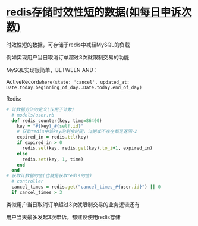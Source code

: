 # [redis存储时效性短的数据(如每日申诉次数)](/2020/01_1/redis_count_user_daily_data.md)

时效性短的数据，可存储于redis中减轻MySQL的负载

例如实现用户当日取消订单超过3次就限制交易的功能

MySQL实现很简单，BETWEEN AND：

ActiveRecord`where(state: 'cancel', updated_at: Date.today.beginning_of_day..Date.today.end_of_day)`

Redis:

```ruby
# 计数器方法的定义(仅用于计数)
  # models/user.rb
  def redis_counter(key, time=86400)
    key = "#{key}_#{self.id}"
    # 获取redis中该key的剩余时间，过期或不存在都是返回-2
    expired_in = redis.ttl(key)
    if expired_in > 0
      redis.set(key, redis.get(key).to_i+1, expired_in)
    else
      redis.set(key, 1, time)
    end
  end
# 获取计数器的值(也就是获取redis的值)
  # controller
  cancel_times = redis.get("cancel_times_#{user.id}") || 0
  if cancel_times > 3
```

类似用户当日取消订单超过3次就限制交易的业务逻辑还有

用户当天最多发起3次申诉，都建议使用redis存储
